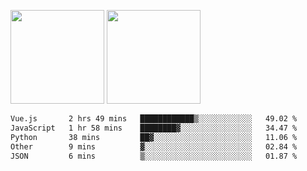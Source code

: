 <img src="https://github-readme-stats.vercel.app/api?username=Dream4ever&count_private=true&show_icons=true&theme=tokyonight" height="150" /> <img src="https://github-readme-stats.vercel.app/api/top-langs/?username=Dream4ever&count_private=true&show_icons=true&theme=tokyonight&langs_count=5&layout=compact" height="150" />

<!--START_SECTION:waka-->

```txt
Vue.js       2 hrs 49 mins   ████████████▒░░░░░░░░░░░░   49.02 %
JavaScript   1 hr 58 mins    ████████▓░░░░░░░░░░░░░░░░   34.47 %
Python       38 mins         ██▓░░░░░░░░░░░░░░░░░░░░░░   11.06 %
Other        9 mins          ▓░░░░░░░░░░░░░░░░░░░░░░░░   02.84 %
JSON         6 mins          ▒░░░░░░░░░░░░░░░░░░░░░░░░   01.87 %
```

<!--END_SECTION:waka-->
